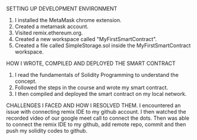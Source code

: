 SETTING UP DEVELOPMENT ENVIRONMENT
1. I installed the MetaMask chrome extension.
2. Created a metamask account.
3. Visited remix.ethereum.org.
4. Created a new workspace called "MyFirstSmartContract".
5. Created a file called SimpleStorage.sol inside the MyFirstSmartContract workspace.

HOW I WROTE, COMPILED AND DEPLOYED THE SMART CONTRACT
1. I read the fundamentals of Solidity Programming to understand the concept.
2. Followed the steps in the course and wrote my smart contract.
3. I then compiled and deployed the smart contract on my local network.

CHALLENGES I FACED AND HOW I RESOLVED THEM.
I encountered an issue with connecting remix IDE to my github account.
I then watched the recorded video of our google meet call to connect the dots.
Then was able to connect the remix IDE to my github, add remote repo, commit and
then push my solidity codes to github.